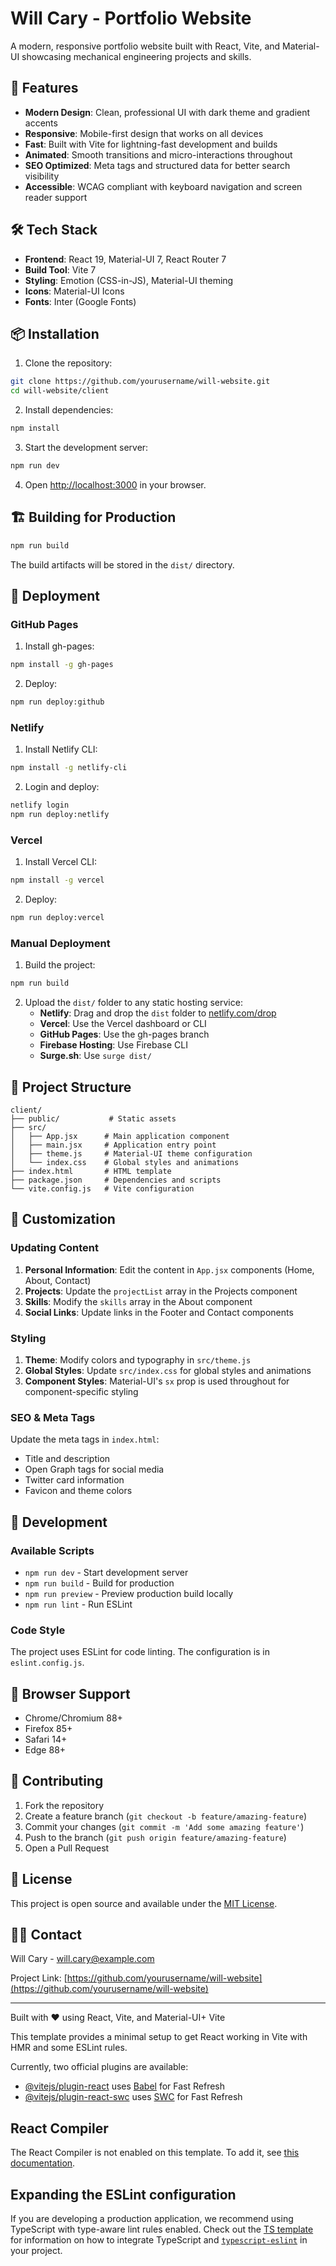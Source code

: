 # Will Cary - Portfolio Website

A modern, responsive portfolio website built with React, Vite, and Material-UI showcasing mechanical engineering projects and skills.

## 🚀 Features

- **Modern Design**: Clean, professional UI with dark theme and gradient accents
- **Responsive**: Mobile-first design that works on all devices
- **Fast**: Built with Vite for lightning-fast development and builds
- **Animated**: Smooth transitions and micro-interactions throughout
- **SEO Optimized**: Meta tags and structured data for better search visibility
- **Accessible**: WCAG compliant with keyboard navigation and screen reader support

## 🛠️ Tech Stack

- **Frontend**: React 19, Material-UI 7, React Router 7
- **Build Tool**: Vite 7
- **Styling**: Emotion (CSS-in-JS), Material-UI theming
- **Icons**: Material-UI Icons
- **Fonts**: Inter (Google Fonts)

## 📦 Installation

1. Clone the repository:
```bash
git clone https://github.com/yourusername/will-website.git
cd will-website/client
```

2. Install dependencies:
```bash
npm install
```

3. Start the development server:
```bash
npm run dev
```

4. Open [http://localhost:3000](http://localhost:3000) in your browser.

## 🏗️ Building for Production

```bash
npm run build
```

The build artifacts will be stored in the `dist/` directory.

## 🚀 Deployment

### GitHub Pages

1. Install gh-pages:
```bash
npm install -g gh-pages
```

2. Deploy:
```bash
npm run deploy:github
```

### Netlify

1. Install Netlify CLI:
```bash
npm install -g netlify-cli
```

2. Login and deploy:
```bash
netlify login
npm run deploy:netlify
```

### Vercel

1. Install Vercel CLI:
```bash
npm install -g vercel
```

2. Deploy:
```bash
npm run deploy:vercel
```

### Manual Deployment

1. Build the project:
```bash
npm run build
```

2. Upload the `dist/` folder to any static hosting service:
   - **Netlify**: Drag and drop the `dist` folder to [netlify.com/drop](https://app.netlify.com/drop)
   - **Vercel**: Use the Vercel dashboard or CLI
   - **GitHub Pages**: Use the gh-pages branch
   - **Firebase Hosting**: Use Firebase CLI
   - **Surge.sh**: Use `surge dist/`

## 📁 Project Structure

```
client/
├── public/           # Static assets
├── src/
│   ├── App.jsx      # Main application component
│   ├── main.jsx     # Application entry point
│   ├── theme.js     # Material-UI theme configuration
│   └── index.css    # Global styles and animations
├── index.html       # HTML template
├── package.json     # Dependencies and scripts
└── vite.config.js   # Vite configuration
```

## 🎨 Customization

### Updating Content

1. **Personal Information**: Edit the content in `App.jsx` components (Home, About, Contact)
2. **Projects**: Update the `projectList` array in the Projects component
3. **Skills**: Modify the `skills` array in the About component
4. **Social Links**: Update links in the Footer and Contact components

### Styling

1. **Theme**: Modify colors and typography in `src/theme.js`
2. **Global Styles**: Update `src/index.css` for global styles and animations
3. **Component Styles**: Material-UI's `sx` prop is used throughout for component-specific styling

### SEO & Meta Tags

Update the meta tags in `index.html`:
- Title and description
- Open Graph tags for social media
- Twitter card information
- Favicon and theme colors

## 🔧 Development

### Available Scripts

- `npm run dev` - Start development server
- `npm run build` - Build for production
- `npm run preview` - Preview production build locally
- `npm run lint` - Run ESLint

### Code Style

The project uses ESLint for code linting. The configuration is in `eslint.config.js`.

## 📱 Browser Support

- Chrome/Chromium 88+
- Firefox 85+
- Safari 14+
- Edge 88+

## 🤝 Contributing

1. Fork the repository
2. Create a feature branch (`git checkout -b feature/amazing-feature`)
3. Commit your changes (`git commit -m 'Add some amazing feature'`)
4. Push to the branch (`git push origin feature/amazing-feature`)
5. Open a Pull Request

## 📄 License

This project is open source and available under the [MIT License](LICENSE).

## 🙋‍♂️ Contact

Will Cary - [will.cary@example.com](mailto:will.cary@example.com)

Project Link: [https://github.com/yourusername/will-website](https://github.com/yourusername/will-website)

---

Built with ❤️ using React, Vite, and Material-UI+ Vite

This template provides a minimal setup to get React working in Vite with HMR and some ESLint rules.

Currently, two official plugins are available:

- [@vitejs/plugin-react](https://github.com/vitejs/vite-plugin-react/blob/main/packages/plugin-react) uses [Babel](https://babeljs.io/) for Fast Refresh
- [@vitejs/plugin-react-swc](https://github.com/vitejs/vite-plugin-react/blob/main/packages/plugin-react-swc) uses [SWC](https://swc.rs/) for Fast Refresh

## React Compiler

The React Compiler is not enabled on this template. To add it, see [this documentation](https://react.dev/learn/react-compiler/installation).

## Expanding the ESLint configuration

If you are developing a production application, we recommend using TypeScript with type-aware lint rules enabled. Check out the [TS template](https://github.com/vitejs/vite/tree/main/packages/create-vite/template-react-ts) for information on how to integrate TypeScript and [`typescript-eslint`](https://typescript-eslint.io) in your project.
